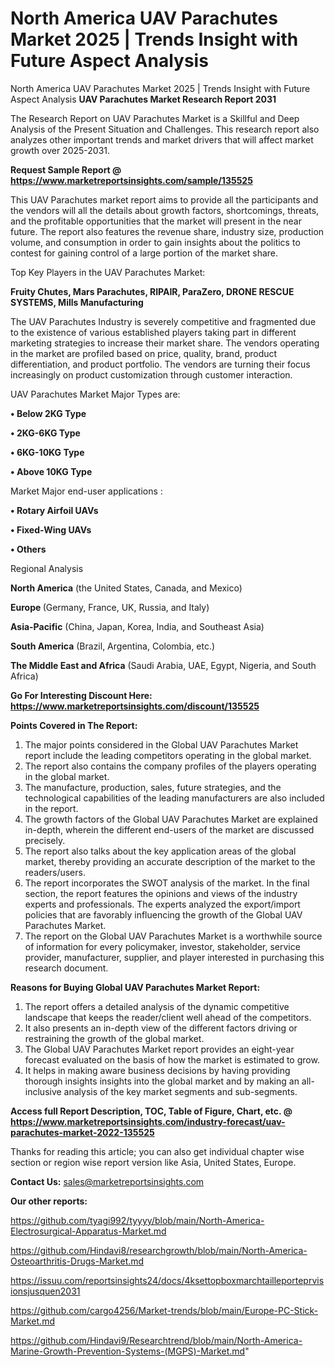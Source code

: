 # North America UAV Parachutes Market 2025 | Trends Insight with Future Aspect Analysis
North America UAV Parachutes Market 2025 | Trends Insight with Future Aspect Analysis
<strong>UAV Parachutes Market Research Report 2031</strong>

The Research Report on UAV Parachutes Market is a Skillful and Deep Analysis of the Present Situation and Challenges. This research report also analyzes other important trends and market drivers that will affect market growth over 2025-2031.

<strong>Request Sample Report @ <a href=https://www.marketreportsinsights.com/sample/135525>https://www.marketreportsinsights.com/sample/135525</a></strong>

This UAV Parachutes market report aims to provide all the participants and the vendors will all the details about growth factors, shortcomings, threats, and the profitable opportunities that the market will present in the near future. The report also features the revenue share, industry size, production volume, and consumption in order to gain insights about the politics to contest for gaining control of a large portion of the market share.

Top Key Players in the UAV Parachutes Market:

<strong>Fruity Chutes, Mars Parachutes, RIPAIR, ParaZero, DRONE RESCUE SYSTEMS, Mills Manufacturing</strong>

The UAV Parachutes Industry is severely competitive and fragmented due to the existence of various established players taking part in different marketing strategies to increase their market share. The vendors operating in the market are profiled based on price, quality, brand, product differentiation, and product portfolio. The vendors are turning their focus increasingly on product customization through customer interaction.

UAV Parachutes Market Major Types are:

<strong>• Below 2KG Type

• 2KG-6KG Type

• 6KG-10KG Type

• Above 10KG Type</strong>

Market Major end-user applications :

<strong>• Rotary Airfoil UAVs

• Fixed-Wing UAVs

• Others</strong>

Regional Analysis

</u><strong><b>North America</b></strong> (the United States, Canada, and Mexico)

<strong><b>Europe </b></strong>(Germany, France, UK, Russia, and Italy)

<strong><b>Asia-Pacific</b></strong> (China, Japan, Korea, India, and Southeast Asia)

<strong><b>South America</b></strong> (Brazil, Argentina, Colombia, etc.)

<strong><b>The Middle East and Africa</b></strong> (Saudi Arabia, UAE, Egypt, Nigeria, and South Africa)

<strong>Go For Interesting Discount Here: <a href=https://www.marketreportsinsights.com/discount/135525>https://www.marketreportsinsights.com/discount/135525</a></strong>

<strong>Points Covered in The Report:</strong>
<ol>
  <li>The major points considered in the Global UAV Parachutes Market report include the leading competitors operating in the global market.</li>
  <li>The report also contains the company profiles of the players operating in the global market.</li>
  <li>The manufacture, production, sales, future strategies, and the technological capabilities of the leading manufacturers are also included in the report.</li>
  <li>The growth factors of the Global UAV Parachutes Market are explained in-depth, wherein the different end-users of the market are discussed precisely.</li>
  <li>The report also talks about the key application areas of the global market, thereby providing an accurate description of the market to the readers/users.</li>
  <li>The report incorporates the SWOT analysis of the market. In the final section, the report features the opinions and views of the industry experts and professionals. The experts analyzed the export/import policies that are favorably influencing the growth of the Global UAV Parachutes Market.</li>
  <li>The report on the Global UAV Parachutes Market is a worthwhile source of information for every policymaker, investor, stakeholder, service provider, manufacturer, supplier, and player interested in purchasing this research document.</li>
</ol>
<strong>Reasons for Buying Global UAV Parachutes Market Report:</strong>

<ol>
  <li>The report offers a detailed analysis of the dynamic competitive landscape that keeps the reader/client well ahead of the competitors.</li>
  <li>It also presents an in-depth view of the different factors driving or restraining the growth of the global market.</li>
  <li>The Global UAV Parachutes Market report provides an eight-year forecast evaluated on the basis of how the market is estimated to grow.</li>
  <li>It helps in making aware business decisions by having providing thorough insights insights into the global market and by making an all-inclusive analysis of the key market segments and sub-segments.</li>
</ol>
<strong>Access full Report Description, TOC, Table of Figure, Chart, etc. @ <a href=https://www.marketreportsinsights.com/industry-forecast/uav-parachutes-market-2022-135525>https://www.marketreportsinsights.com/industry-forecast/uav-parachutes-market-2022-135525</a></strong>


Thanks for reading this article; you can also get individual chapter wise section or region wise report version like Asia, United States, Europe.

<strong>Contact Us:</strong>
sales@marketreportsinsights.com

<strong>Our other reports:</strong>

<a href=https://github.com/tyagi992/tyyyy/blob/main/North-America-Electrosurgical-Apparatus-Market.md>https://github.com/tyagi992/tyyyy/blob/main/North-America-Electrosurgical-Apparatus-Market.md</a>

<a href=https://github.com/Hindavi8/researchgrowth/blob/main/North-America-Osteoarthritis-Drugs-Market.md>https://github.com/Hindavi8/researchgrowth/blob/main/North-America-Osteoarthritis-Drugs-Market.md</a>

<a href=https://issuu.com/reportsinsights24/docs/4ksettopboxmarchtailleporteprvisionsjusquen2031>https://issuu.com/reportsinsights24/docs/4ksettopboxmarchtailleporteprvisionsjusquen2031</a>

<a href=https://github.com/cargo4256/Market-trends/blob/main/Europe-PC-Stick-Market.md>https://github.com/cargo4256/Market-trends/blob/main/Europe-PC-Stick-Market.md</a>

<a href=https://github.com/Hindavi9/Researchtrend/blob/main/North-America-Marine-Growth-Prevention-Systems-(MGPS)-Market.md>https://github.com/Hindavi9/Researchtrend/blob/main/North-America-Marine-Growth-Prevention-Systems-(MGPS)-Market.md</a>"
